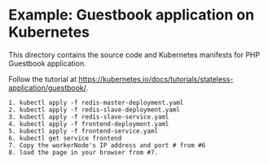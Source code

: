 # Example: Guestbook application on Kubernetes

This directory contains the source code and Kubernetes manifests for PHP
Guestbook application.

Follow the tutorial at https://kubernetes.io/docs/tutorials/stateless-application/guestbook/.
```
1. kubectl apply -f redis-master-deployment.yaml
2. kubectl apply -f redis-slave-deployment.yaml
3. kubectl apply -f redis-slave-service.yaml
4. kubectl apply -f frontend-deployment.yaml
5. kubectl apply -f frontend-service.yaml
6. kubectl get service frontend
7. Copy the workerNode's IP address and port # from #6
8. load the page in your browser from #7.



```
